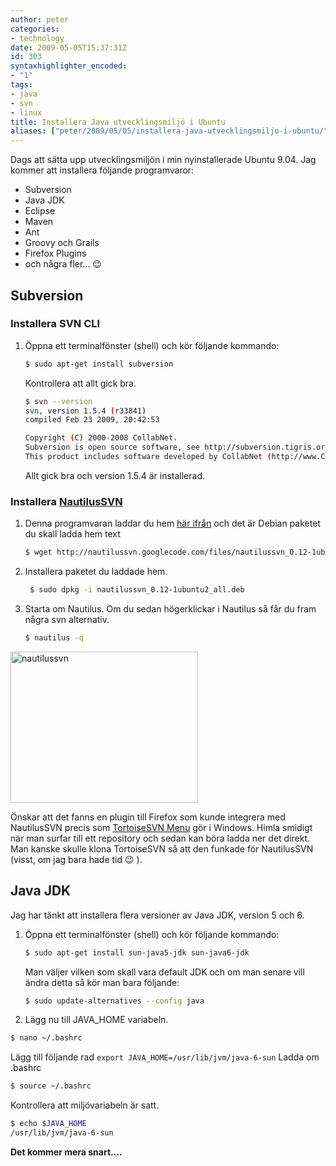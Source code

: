 ```yaml
---
author: peter
categories:
- technology
date: 2009-05-05T15:37:31Z
id: 303
syntaxhighlighter_encoded:
- "1"
tags:
- java 
- svn 
- linux
title: Installera Java utvecklingsmiljö i Ubuntu
aliases: ["peter/2009/05/05/installera-java-utvecklingsmiljo-i-ubuntu/"]
---
```


Dags att sätta upp utvecklingsmiljön i min nyinstallerade Ubuntu 9.04. Jag kommer att installera följande programvaror:

  * Subversion
  * Java JDK
  * Eclipse
  * Maven
  * Ant
  * Groovy och Grails
  * Firefox Plugins
  * och några fler… 😉

## Subversion

### Installera SVN CLI

1. Öppna ett terminalfönster (shell) och kör följande kommando: 
    ```bash
    $ sudo apt-get install subversion
    ```  
    Kontrollera att allt gick bra.
    ```bash
    $ svn --version
    svn, version 1.5.4 (r33841)
    compiled Feb 23 2009, 20:42:53 

    Copyright (C) 2000-2008 CollabNet.
    Subversion is open source software, see http://subversion.tigris.org/
    This product includes software developed by CollabNet (http://www.Collab.Net/).
    ```  
    Allt gick bra och version 1.5.4 är installerad.


### Installera [NautilusSVN](http://code.google.com/p/nautilussvn/)

1. Denna programvaran laddar du hem [här ifrån](http://code.google.com/p/nautilussvn/wiki/Installation) och det är Debian paketet du skall ladda hem
    text
    ```bash
    $ wget http://nautilussvn.googlecode.com/files/nautilussvn_0.12-1ubuntu2_all.deb
    ```

1. Installera paketet du laddade hem.
   ```bash
    $ sudo dpkg -i nautilussvn_0.12-1ubuntu2_all.deb
    ```

1. Starta om Nautilus. Om du sedan högerklickar i Nautilus så får du fram några svn alternativ. 
    ```bash
    $ nautilus -q
    ```

<img class="alignnone size-medium wp-image-328" src="/files/2009/05/nautilussvn-300x242.png" alt="nautilussvn" width="300" height="242" srcset="/files/2009/05/nautilussvn-300x242.png 300w, /files/2009/05/nautilussvn.png 456w" sizes="(max-width: 300px) 100vw, 300px" />
        
Önskar att det fanns en plugin till Firefox som kunde integrera med NautilusSVN precis som [TortoiseSVN Menu](https://addons.mozilla.org/en-US/firefox/addon/3416/) gör i Windows. Himla smidigt när man surfar till ett repository och sedan kan böra ladda ner det direkt. Man kanske skulle klona TortoiseSVN så att den funkade för NautilusSVN (visst, om jag bara hade tid 😉 ).
        
## Java JDK
        
Jag har tänkt att installera flera versioner av Java JDK, version 5 och 6.

1. Öppna ett terminalfönster (shell) och kör följande kommando: 
    ```bash
    $ sudo apt-get install sun-java5-jdk sun-java6-jdk
    
    ```
    Man väljer vilken som skall vara default JDK och om man senare vill ändra detta så kör man bara följande:
    ```bash
    $ sudo update-alternatives --config java
    ```
1. Lägg nu till JAVA_HOME variabeln. 
```bash
$ nano ~/.bashrc
```          
Lägg till följande rad `export JAVA_HOME=/usr/lib/jvm/java-6-sun`
Ladda om .bashrc
```bash
$ source ~/.bashrc
```          
Kontrollera att miljövariabeln är satt.
```bash
$ echo $JAVA_HOME
/usr/lib/jvm/java-6-sun
```
        
**Det kommer mera snart….**
